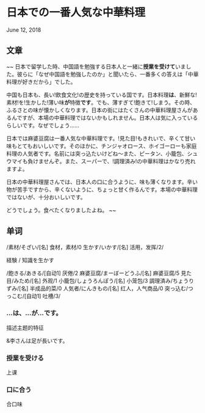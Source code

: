 # 日本での一番人気な中華料理
June 12, 2018

## 文章
~~
日本で留学した時、中国語を勉強する日本人と一緒に**授業を受けて**いました。彼らに「なぜ中国語を勉強したのか」と聞いたら、一番多くの答えは「中華料理が好きだから」でした。 

中国も日本も、長い!飲食文化!の歴史を持っている国です。日本料理**は**、新鮮な!素材!を!生かした!薄い味**が**特徴**です**。でも、薄すぎて!飽きて!しまう。その時、ふるさとの味が懐かしくなります。日本の街にはたくさんの中華料理屋さんがあるんですが、本場の中華料理ではないかもしれません。日本人は気に入っているらしいです。なぜでしょう…… 

日本では麻婆豆腐は一番人気な中華料理です。!見た目!もきれいで、辛くて甘い味もとてもおいしいです。そのほかに、チンジャオロース、ホイゴーローも家庭料理の人気者です。名前には突っ込たいけどね～また、ピータン、小籠包、シュウマイも負けませんぞ。また、スーパーで、!調理済み!の中華料理はかなり売れますよ。 

日本の中華料理屋さんでは、日本人の口に合うように、味も薄くなります。辛い物が苦手ですから、辛くないように、ちょっと甘く作るんです。本場の中華料理ではないが、十分おいしいです。 

どうでしょう。食べたくなりましたよね。
~~

## 单词
/素材/そざい/[名] 食材，素材/0
生かす/いかす/[名] 活用，发挥/2/

経験 / 知識を生かす

/飽きる/あきる/[自动1] 厌倦/2
麻婆豆腐/まーぼーどうふ/[名] 麻婆豆腐/5
見た目/みため/[名] 外观/1
小籠包/しょうろんぽう/[名] 小笼包/3
調理済み/ちょうりずみ/[名] 半成品的菜/0
人気者/にんきもの/[名] 红人，人气商品/0
突っ込む/つっこむ/[自动1] 吐槽/3/

### …は、…が…です。
描述主题的特征

&李さんは足が長いです。

### 授業を受ける
上课

### 口に合う
合口味
